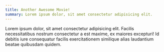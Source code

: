 ```yaml
---
title: Another Awesome Movie!
summary: Lorem ipsum dolor, sit amet consectetur adipisicing elit.
---
```


Lorem ipsum dolor, sit amet consectetur adipisicing elit. Facilis necessitatibus nostrum
consectetur a est maxime, ex maiores excepturi! Id debitis iure consequatur facilis exercitationem
similique alias laudantium beatae quibusdam quidem.
